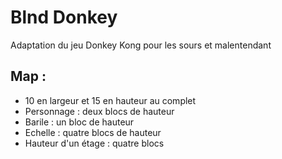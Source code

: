 # Blnd Donkey
Adaptation du jeu Donkey Kong pour les sours et malentendant

## Map :

- 10 en largeur et 15 en hauteur au complet
- Personnage : deux blocs de hauteur
- Barile : un bloc de hauteur
- Echelle : quatre blocs de hauteur
- Hauteur d'un étage : quatre blocs

##